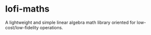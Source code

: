 # lofi-maths
 
A lightweight and simple linear algebra math library oriented for low-cost/low-fidelity operations.
